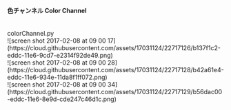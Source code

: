 #### 色チャンネル Color Channel<br>
<br>
colorChannel.py<br>
![screen shot 2017-02-08 at 09 00 17](https://cloud.githubusercontent.com/assets/17031124/22717126/b137f1c2-eddc-11e6-9cd7-e2314f92de49.png)<br>
![screen shot 2017-02-08 at 09 00 28](https://cloud.githubusercontent.com/assets/17031124/22717128/b42a61e4-eddc-11e6-934e-11da8f1ff072.png)<br>
![screen shot 2017-02-08 at 09 00 34](https://cloud.githubusercontent.com/assets/17031124/22717129/b56dac00-eddc-11e6-8e9d-cde247c46d1c.png)<br>
